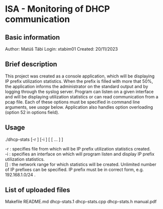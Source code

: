 # ISA - Monitoring of DHCP communication

## Basic information
Author: Matúš Tábi
Login: xtabim01
Created: 20/11/2023

## Brief description

This project was created as a console application, which will be displaying IP prefix utilization statistics. When the prefix is filled with more that 50%, the application informs the administrator on the standard output and by logging through the syslog server. Program can listen on a given interface and will be displaying utilization statistics or can read communication from a pcap file. Each of these options must be specified in command line arguments, see *usage* below. Application also handles option overloading (option 52 in options field).

## Usage

./dhcp-stats [-r <filename>] [-i <interface-name>] <ip-prefix> [ <ip-prefix> [ ... ] ]

-r <filename> : specifies file from which will be IP prefix utilization statistics created. \
-i <interface> : specifies an interface on which will program listen and display IP prefix utilization statistics. \
[<ip-prefix>] : the network range for which statistics will be created. Unlimited number of IP prefixes can be      specified. IP prefix must be in correct form, e.g. 192.168.1.0/24 . 

## List of uploaded files

Makefile
README.md
dhcp-stats.1
dhcp-stats.cpp
dhcp-stats.h
manual.pdf
